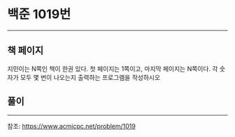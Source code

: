 # 백준 1019번 
-------
## 책 페이지

 지민이는 N쪽인 책이 한권 있다. 첫 페이지는 1쪽이고, 마지막 페이지는 N쪽이다. 각 숫자가 모두 몇 번이 나오는지 출력하는 프로그램을 작성하시오 
 
## 풀이 

 ------
 

참조: <https://www.acmicpc.net/problem/1019>
